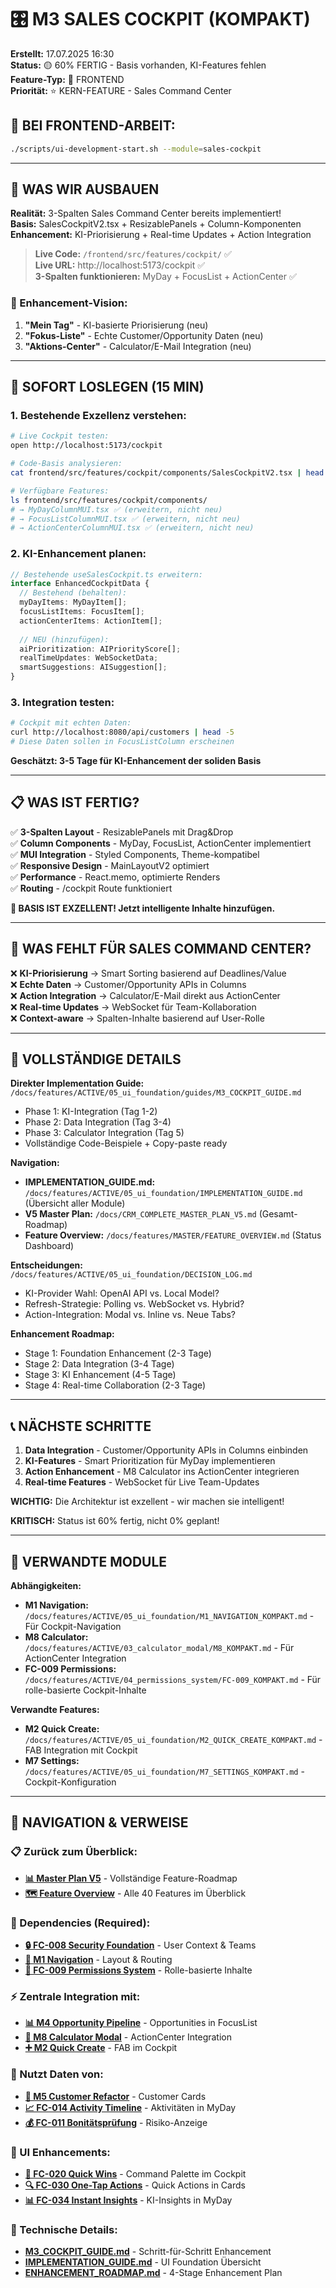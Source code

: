 # 🎛️ M3 SALES COCKPIT (KOMPAKT)

**Erstellt:** 17.07.2025 16:30  
**Status:** 🟡 60% FERTIG - Basis vorhanden, KI-Features fehlen  
**Feature-Typ:** 🎨 FRONTEND  
**Priorität:** ⭐ KERN-FEATURE - Sales Command Center

## 🚨 BEI FRONTEND-ARBEIT:
```bash
./scripts/ui-development-start.sh --module=sales-cockpit
```

---

## 🧠 WAS WIR AUSBAUEN

**Realität:** 3-Spalten Sales Command Center bereits implementiert!  
**Basis:** SalesCockpitV2.tsx + ResizablePanels + Column-Komponenten  
**Enhancement:** KI-Priorisierung + Real-time Updates + Action Integration  

> **Live Code:** `/frontend/src/features/cockpit/` ✅  
> **Live URL:** http://localhost:5173/cockpit ✅  
> **3-Spalten funktionieren:** MyDay + FocusList + ActionCenter ✅  

### 🎯 Enhancement-Vision:
1. **"Mein Tag"** - KI-basierte Priorisierung (neu)
2. **"Fokus-Liste"** - Echte Customer/Opportunity Daten (neu)  
3. **"Aktions-Center"** - Calculator/E-Mail Integration (neu)

---

## 🚀 SOFORT LOSLEGEN (15 MIN)

### 1. **Bestehende Exzellenz verstehen:**
```bash
# Live Cockpit testen:
open http://localhost:5173/cockpit

# Code-Basis analysieren:
cat frontend/src/features/cockpit/components/SalesCockpitV2.tsx | head -50

# Verfügbare Features:
ls frontend/src/features/cockpit/components/
# → MyDayColumnMUI.tsx ✅ (erweitern, nicht neu)
# → FocusListColumnMUI.tsx ✅ (erweitern, nicht neu)
# → ActionCenterColumnMUI.tsx ✅ (erweitern, nicht neu)
```

### 2. **KI-Enhancement planen:**
```typescript
// Bestehende useSalesCockpit.ts erweitern:
interface EnhancedCockpitData {
  // Bestehend (behalten):
  myDayItems: MyDayItem[];
  focusListItems: FocusItem[];
  actionCenterItems: ActionItem[];
  
  // NEU (hinzufügen):
  aiPrioritization: AIPriorityScore[];
  realTimeUpdates: WebSocketData;
  smartSuggestions: AISuggestion[];
}
```

### 3. **Integration testen:**
```bash
# Cockpit mit echten Daten:
curl http://localhost:8080/api/customers | head -5
# Diese Daten sollen in FocusListColumn erscheinen
```

**Geschätzt: 3-5 Tage für KI-Enhancement der soliden Basis**

---

## 📋 WAS IST FERTIG?

✅ **3-Spalten Layout** - ResizablePanels mit Drag&Drop  
✅ **Column Components** - MyDay, FocusList, ActionCenter implementiert  
✅ **MUI Integration** - Styled Components, Theme-kompatibel  
✅ **Responsive Design** - MainLayoutV2 optimiert  
✅ **Performance** - React.memo, optimierte Renders  
✅ **Routing** - /cockpit Route funktioniert  

**🎯 BASIS IST EXZELLENT! Jetzt intelligente Inhalte hinzufügen.**

---

## 🚨 WAS FEHLT FÜR SALES COMMAND CENTER?

❌ **KI-Priorisierung** → Smart Sorting basierend auf Deadlines/Value  
❌ **Echte Daten** → Customer/Opportunity APIs in Columns  
❌ **Action Integration** → Calculator/E-Mail direkt aus ActionCenter  
❌ **Real-time Updates** → WebSocket für Team-Kollaboration  
❌ **Context-aware** → Spalten-Inhalte basierend auf User-Rolle  

---

## 🔗 VOLLSTÄNDIGE DETAILS

**Direkter Implementation Guide:** `/docs/features/ACTIVE/05_ui_foundation/guides/M3_COCKPIT_GUIDE.md`
- Phase 1: KI-Integration (Tag 1-2)
- Phase 2: Data Integration (Tag 3-4)  
- Phase 3: Calculator Integration (Tag 5)
- Vollständige Code-Beispiele + Copy-paste ready

**Navigation:** 
- **IMPLEMENTATION_GUIDE.md:** `/docs/features/ACTIVE/05_ui_foundation/IMPLEMENTATION_GUIDE.md` (Übersicht aller Module)
- **V5 Master Plan:** `/docs/CRM_COMPLETE_MASTER_PLAN_V5.md` (Gesamt-Roadmap)
- **Feature Overview:** `/docs/features/MASTER/FEATURE_OVERVIEW.md` (Status Dashboard)

**Entscheidungen:** `/docs/features/ACTIVE/05_ui_foundation/DECISION_LOG.md`
- KI-Provider Wahl: OpenAI API vs. Local Model?
- Refresh-Strategie: Polling vs. WebSocket vs. Hybrid?
- Action-Integration: Modal vs. Inline vs. Neue Tabs?

**Enhancement Roadmap:**
- Stage 1: Foundation Enhancement (2-3 Tage)
- Stage 2: Data Integration (3-4 Tage)  
- Stage 3: KI Enhancement (4-5 Tage)
- Stage 4: Real-time Collaboration (2-3 Tage)

---

## 📞 NÄCHSTE SCHRITTE

1. **Data Integration** - Customer/Opportunity APIs in Columns einbinden
2. **KI-Features** - Smart Prioritization für MyDay implementieren  
3. **Action Enhancement** - M8 Calculator ins ActionCenter integrieren
4. **Real-time Features** - WebSocket für Live Team-Updates

**WICHTIG:** Die Architektur ist exzellent - wir machen sie intelligent!

**KRITISCH:** Status ist 60% fertig, nicht 0% geplant!

---

## 🔗 VERWANDTE MODULE

**Abhängigkeiten:**
- **M1 Navigation:** `/docs/features/ACTIVE/05_ui_foundation/M1_NAVIGATION_KOMPAKT.md` - Für Cockpit-Navigation
- **M8 Calculator:** `/docs/features/ACTIVE/03_calculator_modal/M8_KOMPAKT.md` - Für ActionCenter Integration
- **FC-009 Permissions:** `/docs/features/ACTIVE/04_permissions_system/FC-009_KOMPAKT.md` - Für rolle-basierte Cockpit-Inhalte

**Verwandte Features:**
- **M2 Quick Create:** `/docs/features/ACTIVE/05_ui_foundation/M2_QUICK_CREATE_KOMPAKT.md` - FAB Integration mit Cockpit
- **M7 Settings:** `/docs/features/ACTIVE/05_ui_foundation/M7_SETTINGS_KOMPAKT.md` - Cockpit-Konfiguration

---

## 🧭 NAVIGATION & VERWEISE

### 📋 Zurück zum Überblick:
- **[📊 Master Plan V5](/docs/CRM_COMPLETE_MASTER_PLAN_V5.md)** - Vollständige Feature-Roadmap
- **[🗺️ Feature Overview](/docs/features/MASTER/FEATURE_OVERVIEW.md)** - Alle 40 Features im Überblick

### 🔗 Dependencies (Required):
- **[🔒 FC-008 Security Foundation](/docs/features/ACTIVE/01_security_foundation/FC-008_KOMPAKT.md)** - User Context & Teams
- **[🧭 M1 Navigation](/docs/features/ACTIVE/05_ui_foundation/M1_NAVIGATION_KOMPAKT.md)** - Layout & Routing
- **[👥 FC-009 Permissions System](/docs/features/ACTIVE/04_permissions_system/FC-009_KOMPAKT.md)** - Rolle-basierte Inhalte

### ⚡ Zentrale Integration mit:
- **[📊 M4 Opportunity Pipeline](/docs/features/ACTIVE/02_opportunity_pipeline/M4_KOMPAKT.md)** - Opportunities in FocusList
- **[🧮 M8 Calculator Modal](/docs/features/ACTIVE/03_calculator_modal/M8_KOMPAKT.md)** - ActionCenter Integration
- **[➕ M2 Quick Create](/docs/features/ACTIVE/05_ui_foundation/M2_QUICK_CREATE_KOMPAKT.md)** - FAB im Cockpit

### 🚀 Nutzt Daten von:
- **[👥 M5 Customer Refactor](/docs/features/PLANNED/12_customer_refactor_m5/M5_KOMPAKT.md)** - Customer Cards
- **[📈 FC-014 Activity Timeline](/docs/features/PLANNED/16_activity_timeline/FC-014_KOMPAKT.md)** - Aktivitäten in MyDay
- **[💰 FC-011 Bonitätsprüfung](/docs/features/ACTIVE/02_opportunity_pipeline/integrations/FC-011_KOMPAKT.md)** - Risiko-Anzeige

### 🎨 UI Enhancements:
- **[🎯 FC-020 Quick Wins](/docs/features/PLANNED/20_quick_wins/FC-020_KOMPAKT.md)** - Command Palette im Cockpit
- **[🔍 FC-030 One-Tap Actions](/docs/features/PLANNED/30_one_tap_actions/FC-030_KOMPAKT.md)** - Quick Actions in Cards
- **[📊 FC-034 Instant Insights](/docs/features/PLANNED/34_instant_insights/FC-034_KOMPAKT.md)** - KI-Insights in MyDay

### 🔧 Technische Details:
- **[M3_COCKPIT_GUIDE.md](./guides/M3_COCKPIT_GUIDE.md)** - Schritt-für-Schritt Enhancement
- **[IMPLEMENTATION_GUIDE.md](./IMPLEMENTATION_GUIDE.md)** - UI Foundation Übersicht
- **[ENHANCEMENT_ROADMAP.md](./ENHANCEMENT_ROADMAP.md)** - 4-Stage Enhancement Plan